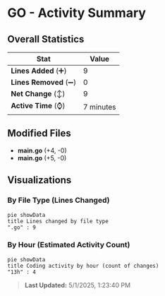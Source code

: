 # GO - Activity Summary 

## Overall Statistics

| Stat                   | Value                                                             |
| ---------------------- | ----------------------------------------------------------------- |
| **Lines Added** (➕)   | 9                                          |
| **Lines Removed** (➖) | 0                                        |
| **Net Change** (↕)    | 9                |
| **Active Time** (⌚)   | 7 minutes |


## Modified Files
- **main.go** (+4, -0)
- **main.go** (+5, -0)

## Visualizations

### By File Type (Lines Changed)

```mermaid
pie showData
title Lines changed by file type
".go" : 9
```

### By Hour (Estimated Activity Count)

```mermaid
pie showData
title Coding activity by hour (count of changes)
"13h" : 4
```


> **Last Updated:** 5/1/2025, 1:23:40 PM